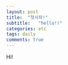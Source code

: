 ```yaml
---
layout: post
title:  "첫시작!"
subtitle:   "hello!!"
categories: etc
tags: daily
comments: true
---
```


Hi!
